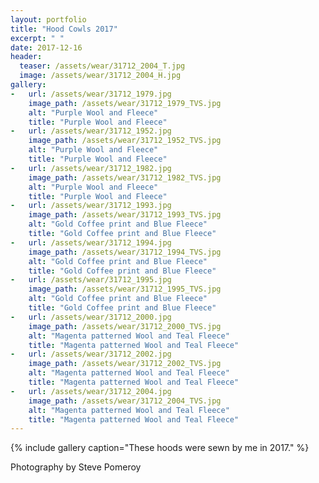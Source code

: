 ```yaml
---
layout: portfolio
title: "Hood Cowls 2017"
excerpt: " "
date: 2017-12-16
header:
  teaser: /assets/wear/31712_2004_T.jpg
  image: /assets/wear/31712_2004_H.jpg
gallery:
-   url: /assets/wear/31712_1979.jpg
    image_path: /assets/wear/31712_1979_TVS.jpg
    alt: "Purple Wool and Fleece"
    title: "Purple Wool and Fleece"
-   url: /assets/wear/31712_1952.jpg
    image_path: /assets/wear/31712_1952_TVS.jpg
    alt: "Purple Wool and Fleece"
    title: "Purple Wool and Fleece"
-   url: /assets/wear/31712_1982.jpg
    image_path: /assets/wear/31712_1982_TVS.jpg
    alt: "Purple Wool and Fleece"
    title: "Purple Wool and Fleece"
-   url: /assets/wear/31712_1993.jpg
    image_path: /assets/wear/31712_1993_TVS.jpg
    alt: "Gold Coffee print and Blue Fleece"
    title: "Gold Coffee print and Blue Fleece"
-   url: /assets/wear/31712_1994.jpg
    image_path: /assets/wear/31712_1994_TVS.jpg
    alt: "Gold Coffee print and Blue Fleece"
    title: "Gold Coffee print and Blue Fleece"
-   url: /assets/wear/31712_1995.jpg
    image_path: /assets/wear/31712_1995_TVS.jpg
    alt: "Gold Coffee print and Blue Fleece"
    title: "Gold Coffee print and Blue Fleece"
-   url: /assets/wear/31712_2000.jpg
    image_path: /assets/wear/31712_2000_TVS.jpg
    alt: "Magenta patterned Wool and Teal Fleece"
    title: "Magenta patterned Wool and Teal Fleece"
-   url: /assets/wear/31712_2002.jpg
    image_path: /assets/wear/31712_2002_TVS.jpg
    alt: "Magenta patterned Wool and Teal Fleece"
    title: "Magenta patterned Wool and Teal Fleece"
-   url: /assets/wear/31712_2004.jpg
    image_path: /assets/wear/31712_2004_TVS.jpg
    alt: "Magenta patterned Wool and Teal Fleece"
    title: "Magenta patterned Wool and Teal Fleece"
---
```


{% include gallery caption="These hoods were sewn by me in 2017." %}

Photography by Steve Pomeroy <a class="social" href="https://twitter.com/xxv" target="_blank" rel="noopener noreferrer"><i class="fa fa-fw fa-twitter"></i></a>
